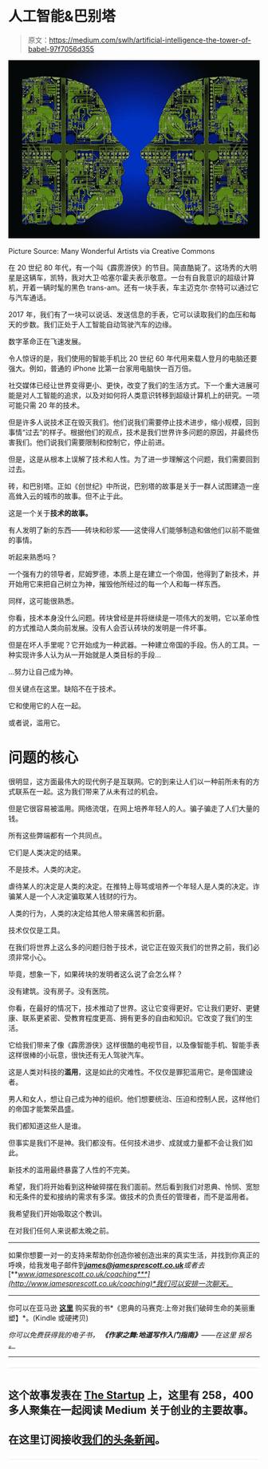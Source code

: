 # 人工智能&巴别塔

> 原文：<https://medium.com/swlh/artificial-intelligence-the-tower-of-babel-97f7056d355>

![](img/e5370ff3f31efaa1f36de3713af7bd34.png)

Picture Source: Many Wonderful Artists via Creative Commons

在 20 世纪 80 年代，有一个叫《霹雳游侠》的节目。简直酷毙了。这场秀的大明星是这辆车，凯特，我对大卫·哈塞尔霍夫表示敬意。一台有自我意识的超级计算机，开着一辆时髦的黑色 trans-am。还有一块手表，车主迈克尔·奈特可以通过它与汽车通话。

2017 年，我们有了一块可以说话、发送信息的手表，它可以读取我们的血压和每天的步数。我们正处于人工智能自动驾驶汽车的边缘。

数字革命正在飞速发展。

令人惊讶的是，我们使用的智能手机比 20 世纪 60 年代用来载人登月的电脑还要强大。例如，普通的 iPhone 比第一台家用电脑快一百万倍。

社交媒体已经让世界变得更小、更快，改变了我们的生活方式。下一个重大进展可能是对人工智能的追求，以及对如何将人类意识转移到超级计算机上的研究。一项可能只需 20 年的技术。

但是许多人说技术正在毁灭我们。他们说我们需要停止技术进步，缩小规模，回到事情“过去”的样子。根据他们的观点，技术是我们世界许多问题的原因，并最终伤害我们。他们说我们需要限制和控制它，停止前进。

但是，这是从根本上误解了技术和人性。为了进一步理解这个问题，我们需要回到过去。

砖，和巴别塔。正如《创世纪》中所说，巴别塔的故事是关于一群人试图建造一座高耸入云的城市的故事。但不止于此。

这是一个关于**技术的故事。**

有人发明了新的东西——砖块和砂浆——这使得人们能够制造和做他们以前不能做的事情。

听起来熟悉吗？

一个强有力的领导者，尼姆罗德，本质上是在建立一个帝国，他得到了新技术，并开始用它来把自己树立为神，摧毁他所经过的每一个人和每一样东西。

同样，这可能很熟悉。

你看，技术本身没什么问题。砖块曾经是并将继续是一项伟大的发明，它以革命性的方式推动人类向前发展。没有人会否认砖块的发明是一件坏事。

但是在坏人手里呢？它开始成为一种武器。一种建立帝国的手段。伤人的工具。一种实现许多人认为从一开始就是人类目标的手段…

…努力让自己成为神。

但关键点在这里。缺陷不在于技术。

它和使用它的人在一起。

或者说，滥用它。

# 问题的核心

很明显，这方面最伟大的现代例子是互联网。它的到来让人们以一种前所未有的方式联系在一起。这为我们带来了从未有过的机会。

但是它很容易被滥用。网络流氓，在网上培养年轻人的人。骗子骗走了人们大量的钱。

所有这些弊端都有一个共同点。

它们是人类决定的结果。

不是技术。人类的决定。

虐待某人的决定是人类的决定。在推特上辱骂或培养一个年轻人是人类的决定。诈骗某人是一个人决定骗取某人钱财的行为。

人类的行为，人类的决定给其他人带来痛苦和折磨。

技术仅仅是工具。

在我们将世界上这么多的问题归咎于技术，说它正在毁灭我们的世界之前，我们必须非常小心。

毕竟，想象一下，如果砖块的发明者这么说了会怎么样？

没有建筑。没有房子。没有医院。

你看，在最好的情况下，技术推动了世界。这让它变得更好。它让我们更好、更健康、联系更紧密、受教育程度更高、拥有更多的自由和知识。它改变了我们的生活。

它给我们带来了像《霹雳游侠》这样很酷的电视节目，以及像智能手机、智能手表这样很棒的小玩意，很快还有无人驾驶汽车。

这是人类对科技的**滥用**，这是如此的灾难性。不仅仅是罪犯滥用它。是帝国建设者。

男人和女人，想让自己成为神的组织。他们想要统治、压迫和控制人民，这样他们的帝国才能繁荣昌盛。

我们都知道这些人是谁。

但事实是我们不是神。我们都没有。任何技术进步、成就或力量都不会让我们如此。

新技术的滥用最终暴露了人性的不完美。

希望，我们将开始看到这种破碎摆在我们面前。然后看到我们对恩典、怜悯、宽恕和无条件的爱和接纳的需求有多深。做技术的负责任的管理者，而不是滥用者。

我希望我们开始吸取这个教训。

在对我们任何人来说都太晚之前。

*****

如果你想要一对一的支持来帮助你创造你被创造出来的真实生活，并找到你真正的呼唤，给我发电子邮件到***james@jamesprescott.co.uk****或者去*[***www.jamesprescott.co.uk/coaching***](http://www.jamesprescott.co.uk/coaching)*我们可以安排一次聊天。*

*****

你可以在亚马逊 [**这里**](https://www.amazon.com/Mosaic-Grace-Beautiful-Reshaping-Broken/dp/0988727145/ref=sr_1_1?ie=UTF8&qid=1509840052&sr=8-1&keywords=mosaic+of+grace) 购买我的书*《恩典的马赛克:上帝对我们破碎生命的美丽重塑】*。(Kindle 或硬拷贝)

*你可以免费获得我的电子书，* ***《作家之舞:地道写作入门指南》****——在这里* *报名* [*。*](http://www.jamesprescott.co.uk)

*****

![](img/731acf26f5d44fdc58d99a6388fe935d.png)

## 这个故事发表在 [The Startup](https://medium.com/swlh) 上，这里有 258，400 多人聚集在一起阅读 Medium 关于创业的主要故事。

## 在这里订阅接收[我们的头条新闻](http://growthsupply.com/the-startup-newsletter/)。

![](img/731acf26f5d44fdc58d99a6388fe935d.png)